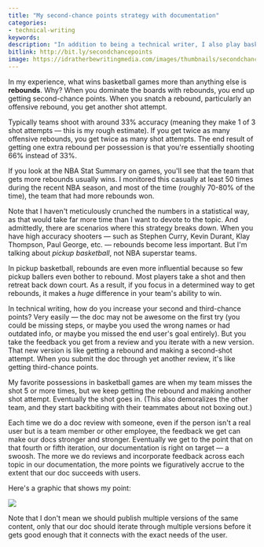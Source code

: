 ```yaml
---
title: "My second-chance points strategy with documentation"
categories:
- technical-writing
keywords:
description: "In addition to being a technical writer, I also play basketball. I might spend more time playing basketball, in fact, than I do writing on this blog. I never played college ball, but I love playing pickup basketball several times a week at various courts. Now that NBA season recently finished, I figure it may be relevant to expound a bit on a pet theory of mine about how to win at pickup basketball games, and how that same strategy might apply to winning at documentation."
bitlink: http://bit.ly/secondchancepoints
image: https://idratherbewritingmedia.com/images/thumbnails/secondchancethumb.png
---
```


In my experience, what wins basketball games more than anything else is **rebounds**. Why? When you dominate the boards with rebounds, you end up getting second-chance points. When you snatch a rebound, particularly an offensive rebound, you get another shot attempt.

Typically teams shoot with around 33% accuracy (meaning they make 1 of 3 shot attempts &mdash; this is my rough estimate). If you get twice as many offensive rebounds, you get twice as many shot attempts. The end result of getting one extra rebound per possession is that you're essentially shooting 66% instead of 33%.

If you look at the NBA Stat Summary on games, you'll see that the team that gets more rebounds usually wins. I monitored this casually at least 50 times during the recent NBA season, and most of the time (roughly 70-80% of the time), the team that had more rebounds won.

Note that I haven't meticulously crunched the numbers in a statistical way, as that would take far more time than I want to devote to the topic. And admittedly, there are scenarios where this strategy breaks down. When you have high accuracy shooters &mdash; such as Stephen Curry, Kevin Durant, Klay Thompson, Paul George, etc. &mdash; rebounds become less important. But I'm talking about *pickup basketball*, not NBA superstar teams.

In pickup basketball, rebounds are even more influential because so few pickup ballers even bother to rebound. Most players take a shot and then retreat back down court. As a result, if you focus in a determined way to get rebounds, it makes a *huge* difference in your team's ability to win.

In technical writing, how do you increase your second and third-chance points? Very easily &mdash; the doc may not be awesome on the first try (you could be missing steps, or maybe you used the wrong names or had outdated info, or maybe you missed the end user's goal entirely). But you take the feedback you get from a review and you iterate with a new version. That new version is like getting a rebound and making a second-shot attempt. When you submit the doc through yet another review, it's like getting third-chance points.

My favorite possessions in basketball games are when my team misses the shot 5 or more times, but we keep getting the rebound and making another shot attempt. Eventually the shot goes in. (This also demoralizes the other team, and they start backbiting with their teammates about not boxing out.)

Each time we do a doc review with someone, even if the person isn't a real user but is a team member or other employee, the feedback we get can make our docs stronger and stronger. Eventually we get to the point that on that fourth or fifth iteration, our documentation is right on target &mdash; a swoosh. The more we do reviews and incorporate feedback across each topic in our documentation, the more points we figuratively accrue to the extent that our doc succeeds with users.

Here's a graphic that shows my point:

<img src="https://idratherbewritingmedia.com/images/secondchancepoints.svg" />

Note that I don't mean we should publish multiple versions of the same content, only that our doc should iterate through multiple versions before it gets good enough that it connects with the exact needs of the user.
